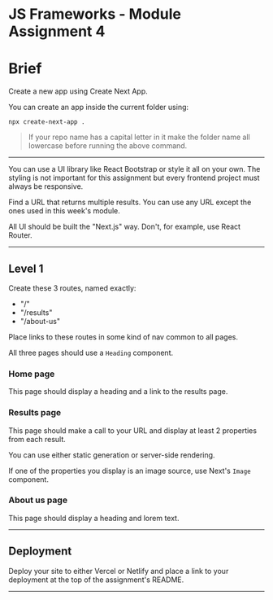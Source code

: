 # JS Frameworks - Module Assignment 4

# Brief

Create a new app using Create Next App.

You can create an app inside the current folder using:

```
npx create-next-app .
```

> If your repo name has a capital letter in it make the folder name all lowercase before running the above command.

---

You can use a UI library like React Bootstrap or style it all on your own. The styling is not important for this assignment but every frontend project must always be responsive.

Find a URL that returns multiple results. You can use any URL except the ones used in this week's module.

All UI should be built the "Next.js" way. Don't, for example, use React Router.

---

## Level 1

Create these 3 routes, named exactly:

- "/"
- "/results"
- "/about-us"

Place links to these routes in some kind of nav common to all pages.

All three pages should use a `Heading` component.

### Home page

This page should display a heading and a link to the results page.


### Results page

This page should make a call to your URL and display at least 2 properties from each result.

You can use either static generation or server-side rendering.

If one of the properties you display is an image source, use Next's `Image` component.

### About us page

This page should display a heading and lorem text.


---

## Deployment

Deploy your site to either Vercel or Netlify and place a link to your deployment at the top of the assignment's README.

---

